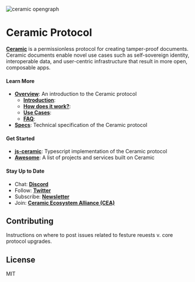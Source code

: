 ![ceramic opengraph](https://uploads-ssl.webflow.com/5e4b58d7f08158ece0209bbd/5e62a54c0e45bd7b2ef53d25_OpenGraphCeramic.png)
# Ceramic Protocol
[**Ceramic**](http://ceramic.network) is a permissionless protocol for creating tamper-proof documents. Ceramic documents enable novel use cases such as self-sovereign identity, interoperable data, and user-centric infrastructure that result in more open, composable apps.


#### Learn More
- [**Overview**](http://github.com/ceramicnetwork/overview): An introduction to the Ceramic protocol
  - [**Introduction**]():
  - [**How does it work?**]():
  - [**Use Cases**]():
  - [**FAQ**]():
- [**Specs**](http://github.com/ceramicnetwork/specs): Technical specification of the Ceramic protocol


#### Get Started
- [**js-ceramic**](http://github.com/ceramicnetwork/js-ceramic): Typescript implementation of the Ceramic protocol
- [**Awesome**](http://github.com/ceramicnetwork/awesome): A list of projects and services built on Ceramic


#### Stay Up to Date
- Chat: [**Discord**](https://discord.gg/6VRZpGP)
- Follow: [**Twitter**](http://twitter.com/ceramicnetwork)
- Subscribe: [**Newsletter**](http://ceramic.network)
- Join: [**Ceramic Ecosystem Alliance (CEA)**](http://ceramic.network/alliance)


## Contributing
Instructions on where to post issues related to festure reuests v. core protocol upgrades.

## License
MIT
